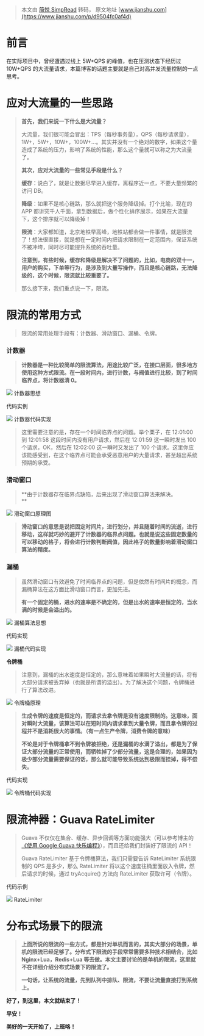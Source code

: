 > 本文由 [简悦 SimpRead](http://ksria.com/simpread/) 转码， 原文地址 [www.jianshu.com](https://www.jianshu.com/p/d9504fc0af4d)

前言
==

在实际项目中，曾经遭遇过线上 5W+QPS 的峰值，也在压测状态下经历过 10W+QPS 的大流量请求，本篇博客的话题主要就是自己对高并发流量控制的一点思考。

应对大流量的一些思路
==========

> **首先，我们来说一下什么是大流量？**
>
> 大流量，我们很可能会冒出：TPS（每秒事务量），QPS（每秒请求量），1W+，5W+，10W+，100W+...。其实并没有一个绝对的数字，如果这个量造成了系统的压力，影响了系统的性能，那么这个量就可以称之为大流量了。
>
> **其次，应对大流量的一些常见手段是什么？**
>
> **缓存**：说白了，就是让数据尽早进入缓存，离程序近一点，不要大量频繁的访问 DB。
>
> **降级**：如果不是核心链路，那么就把这个服务降级掉。打个比喻，现在的 APP 都讲究千人千面，拿到数据后，做个性化排序展示，如果在大流量下，这个排序就可以降级掉！
>
> **限流**：大家都知道，北京地铁早高峰，地铁站都会做一件事情，就是限流了！想法很直接，就是想在一定时间内把请求限制在一定范围内，保证系统不被冲垮，同时尽可能提升系统的吞吐量。
>
> **注意到，有些时候，缓存和降级是解决不了问题的，比如，电商的双十一，用户的购买，下单等行为，是涉及到大量写操作，而且是核心链路，无法降级的，这个时候，限流就比较重要了。**
>
> 那么接下来，我们重点说一下，限流。

限流的常用方式
=======

> 限流的常用处理手段有：计数器、滑动窗口、漏桶、令牌。

### **计数器**

> **计数器是一种比较简单的限流算法，用途比较广泛，在接口层面，很多地方使用这种方式限流。在一段时间内，进行计数，与阀值进行比较，到了时间临界点，将计数器清 0。**

![](http://upload-images.jianshu.io/upload_images/4943997-62f4632ae3cb0244.png) 计数器思想

代码实例

![](http://upload-images.jianshu.io/upload_images/4943997-c9d606d28dfe363e.png) 计数器代码实现

> 这里需要注意的是，存在一个时间临界点的问题。举个栗子，在 12:01:00 到 12:01:58 这段时间内没有用户请求，然后在 12:01:59 这一瞬时发出 100 个请求，OK，然后在 12:02:00 这一瞬时又发出了 100 个请求。这里你应该能感受到，在这个临界点可能会承受恶意用户的大量请求，甚至超出系统预期的承受。

### **滑动窗口**

> **由于计数器存在临界点缺陷，后来出现了滑动窗口算法来解决。  
> **

![](http://upload-images.jianshu.io/upload_images/4943997-1ead1427043f0575.png) 滑动窗口原理图

> **滑动窗口的意思是说把固定时间片，进行划分，并且随着时间的流逝，进行移动，这样就巧妙的避开了计数器的临界点问题。也就是说这些固定数量的可以移动的格子，将会进行计数判断阀值，因此格子的数量影响着滑动窗口算法的精度。**

### **漏桶**

> 虽然滑动窗口有效避免了时间临界点的问题，但是依然有时间片的概念，而漏桶算法在这方面比滑动窗口而言，更加先进。
>
> **有一个固定的桶，进水的速率是不确定的，但是出水的速率是恒定的，当水满的时候是会溢出的。**

![](http://upload-images.jianshu.io/upload_images/4943997-ca546bf3163079ea.png) 漏桶算法思想

代码实现

![](http://upload-images.jianshu.io/upload_images/4943997-d20d59ede8f0f2f8.png) 漏桶代码实现

**令牌桶**

> 注意到，漏桶的出水速度是恒定的，那么意味着如果瞬时大流量的话，将有大部分请求被丢弃掉（也就是所谓的溢出）。为了解决这个问题，令牌桶进行了算法改进。

![](http://upload-images.jianshu.io/upload_images/4943997-2a0b50e0cc9d4705.png) 令牌桶原理

> **生成令牌的速度是恒定的，而请求去拿令牌是没有速度限制的。这意味，面对瞬时大流量，该算法可以在短时间内请求拿到大量令牌，而且拿令牌的过程并不是消耗很大的事情。（有一点生产令牌，消费令牌的意味）**
>
> **不论是对于令牌桶拿不到令牌被拒绝，还是漏桶的水满了溢出，都是为了保证大部分流量的正常使用，而牺牲掉了少部分流量，这是合理的，如果因为极少部分流量需要保证的话，那么就可能导致系统达到极限而挂掉，得不偿失。**

代码实现

![](http://upload-images.jianshu.io/upload_images/4943997-ab905dded8c2f8df.png) 令牌桶代码实现

限流神器：Guava RateLimiter
======================

> Guava 不仅仅在集合、缓存、异步回调等方面功能强大（可以参考博主的[《使用 Google Guava 快乐编程》](https://www.jianshu.com/p/97778b21bd00)），而且还给我们封装好了限流的 API！
>
> Guava RateLimiter 基于令牌桶算法，我们只需要告诉 RateLimiter 系统限制的 QPS 是多少，那么 RateLimiter 将以这个速度往桶里面放入令牌，然后请求的时候，通过 tryAcquire() 方法向 RateLimiter 获取许可（令牌）。

代码示例

![](http://upload-images.jianshu.io/upload_images/4943997-153e571a23efce19.png) RateLimiter

分布式场景下的限流
=========

> **上面所说的限流的一些方式，都是针对单机而言的，其实大部分的场景，单机的限流已经足够了。分布式下限流的手段常常需要多种技术相结合，比如 Nginx+Lua，Redis+Lua 等去做。本文主要讨论的是单机的限流，这里就不在详细介绍分布式场景下的限流了。**
>
> **一句话，让系统的流量，先到队列中排队、限流，不要让流量直接打到系统上。**

**好了，到这里，本文就结束了！**

**早安！**

**美好的一天开始了，上班咯！**